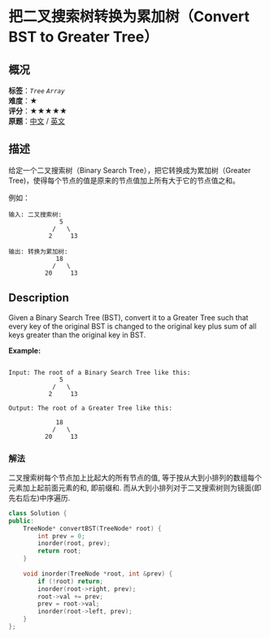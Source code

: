 # 把二叉搜索树转换为累加树（Convert BST to Greater Tree）
## 概况
**标签**：*`Tree`*  *`Array`*<br>
**难度**：★<br>
**评分**：★★★★★<br>
**原题**：[中文](https://leetcode-cn.com/problems/convert-bst-to-greater-tree) / [英文](https://leetcode.com/problems/convert-bst-to-greater-tree)

## 描述

给定一个二叉搜索树（Binary Search Tree），把它转换成为累加树（Greater Tree)，使得每个节点的值是原来的节点值加上所有大于它的节点值之和。



例如：





```
输入: 二叉搜索树:
              5
            /   \
           2     13
           
输出: 转换为累加树:
             18
            /   \
          20     13

```



## Description

Given a Binary Search Tree (BST), convert it to a Greater Tree such that every key of the original BST is changed to the original key plus sum of all keys greater than the original key in BST.





**Example:**

```

Input: The root of a Binary Search Tree like this:
              5
            /   \
           2     13

Output: The root of a Greater Tree like this:

             18
            /   \
          20     13

```

### 解法
二叉搜索树每个节点加上比起大的所有节点的值, 等于按从大到小排列的数组每个元素加上起前面元素的和, 即前缀和. 而从大到小排列对于二叉搜索树则为镜面(即先右后左)中序遍历.
```c++
class Solution {
public:
    TreeNode* convertBST(TreeNode* root) {
        int prev = 0;
        inorder(root, prev);
        return root;
    }
    
    void inorder(TreeNode *root, int &prev) {
        if (!root) return;
        inorder(root->right, prev);
        root->val += prev;
        prev = root->val;
        inorder(root->left, prev);
    }
};
```